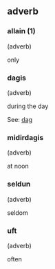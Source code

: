 ## adverb

### allain (1)

(adverb) 

only


### dagis

(adverb) 

during the day

See: [dag](#dag)

### midirdagis

(adverb) 

at noon


### seldun

(adverb) 

seldom


### uft

(adverb) 

often


